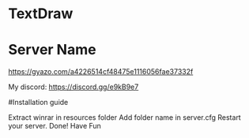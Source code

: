 # TextDraw

# Server Name
https://gyazo.com/a4226514cf48475e1116056fae37332f

My discord: https://discord.gg/e9kB9e7

#Installation guide

Extract winrar in resources folder 
Add folder name in server.cfg 
Restart your server.
Done!
Have Fun
